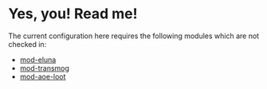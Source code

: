 # Yes, you! Read me!

The current configuration here requires the following modules which are not checked in:

* [mod-eluna](https://github.com/azerothcore/mod-eluna)
* [mod-transmog](https://github.com/azerothcore/mod-transmog/tree/master)
* [mod-aoe-loot](https://github.com/azerothcore/mod-aoe-loot)
